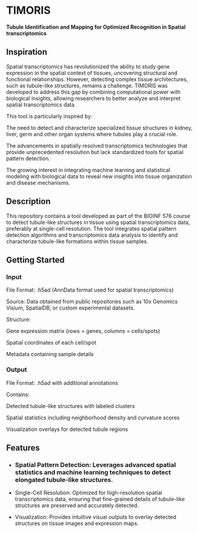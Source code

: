 # TIMORIS
**Tubule Identification and Mapping for Optimized Recognition in Spatial transcriptomics**
## Inspiration

Spatial transcriptomics has revolutionized the ability to study gene expression in the spatial context of tissues, uncovering structural and functional relationships. However, detecting complex tissue architectures, such as tubule-like structures, remains a challenge. TIMORIS was developed to address this gap by combining computational power with biological insights, allowing researchers to better analyze and interpret spatial transcriptomics data.

This tool is particularly inspired by:

The need to detect and characterize specialized tissue structures in kidney, liver, germ and other organ systems where tubules play a crucial role.

The advancements in spatially resolved transcriptomics technologies that provide unprecedented resolution but lack standardized tools for spatial pattern detection.

The growing interest in integrating machine learning and statistical modeling with biological data to reveal new insights into tissue organization and disease mechanisms.

## Description

This repository contains a tool developed as part of the BIOINF 576 course to detect tubule-like structures in tissue using spatial transcriptomics data, preferably at single-cell resolution. The tool integrates spatial pattern detection algorithms and transcriptomics data analysis to identify and characterize tubule-like formations within tissue samples.


## Getting Started

### Input

File Format: .h5ad (AnnData format used for spatial transcriptomics)

Source: Data obtained from public repositories such as 10x Genomics Visium, SpatialDB, or custom experimental datasets.

Structure:

Gene expression matrix (rows = genes, columns = cells/spots)

Spatial coordinates of each cell/spot

Metadata containing sample details

### Output

File Format: .h5ad with additional annotations

Contains:

Detected tubule-like structures with labeled clusters

Spatial statistics including neighborhood density and curvature scores

Visualization overlays for detected tubule regions

## Features

- ### Spatial Pattern Detection: Leverages advanced spatial statistics and machine learning techniques to detect elongated tubule-like structures.

- Single-Cell Resolution: Optimized for high-resolution spatial transcriptomics data, ensuring that fine-grained details of tubule-like structures are preserved and accurately detected.

- Visualization: Provides intuitive visual outputs to overlay detected structures on tissue images and expression maps.
